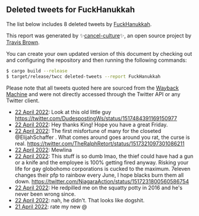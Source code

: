 ## Deleted tweets for FuckHanukkah

The list below includes 8 deleted tweets by
[FuckHanukkah](https://twitter.com/FuckHanukkah).



This report was generated by ✨[cancel-culture](https://github.com/travisbrown/cancel-culture)✨,
an open source project by [Travis Brown](https://twitter.com/travisbrown).

You can create your own updated version of this document by checking out and configuring the
repository and then running the following commands:

```bash
$ cargo build --release
$ target/release/twcc deleted-tweets --report FuckHanukkah
```

Please note that all tweets quoted here are sourced from the
[Wayback Machine](https://web.archive.org) and were not directly accessed through the Twitter API or
any Twitter client.

* [22 April 2022](https://web.archive.org/web/20220422132430/https://twitter.com/FuckHanukkah/status/1517494447080198151): Look at this old little guy https://twitter.com/DudespostingWs/status/1517484391169150977 <!--1517494447080198151-->
* [22 April 2022](https://web.archive.org/web/20220422132354/https://twitter.com/FuckHanukkah/status/1517494207153414145): Hey thanks King! Hope you have a great Friday. <!--1517494207153414145-->
* [22 April 2022](https://web.archive.org/web/20220422131248/https://twitter.com/FuckHanukkah/status/1517491390883770368): The first misfortune of many for the closeted  @ElijahSchaffer . What comes around goes around you rat, the curse is real. https://twitter.com/TheRalphRetort/status/1517321097301086211 <!--1517491390883770368-->
* [22 April 2022](https://web.archive.org/web/20220422033023/https://twitter.com/FuckHanukkah/status/1517344876081393666): Mewlina <!--1517344876081393666-->
* [22 April 2022](https://web.archive.org/web/20220422032709/https://twitter.com/FuckHanukkah/status/1517344060851249159): This stuff is so dumb lmao, the thief could have had a gun or a knife and the employee is 100% getting fired anyway. Risking your life for gay globohomo corporations is cucked to the maximum. 7eleven changes their pfp to rainbow every June, I hope blacks burn them all down. https://twitter.com/NiagaraAction/status/1517231800560586754 <!--1517344060851249159-->
* [22 April 2022](https://web.archive.org/web/20220422022322/https://twitter.com/FuckHanukkah/status/1517328041407664132): He redpilled me on the squatty potty in 2016 and he's never been wrong since. <!--1517328041407664132-->
* [22 April 2022](https://web.archive.org/web/20220422010417/https://twitter.com/FuckHanukkah/status/1517308161086132224): nah, he didn't. That looks like dogshit. <!--1517308161086132224-->
* [21 April 2022](https://web.archive.org/web/20220421231008/https://twitter.com/FuckHanukkah/status/1517279333995458571): rate my new @ <!--1517279333995458571-->

